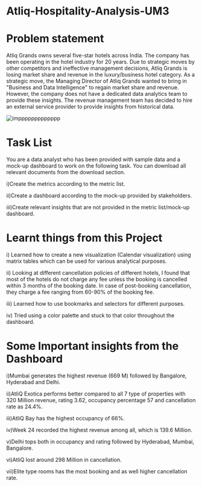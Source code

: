# Atliq-Hospitality-Analysis-UM3
# Problem statement
Atliq Grands owns several five-star hotels across India. The company has been operating in the hotel industry for 20 years. Due to strategic moves by other competitors and ineffective management decisions, Atliq Grands is losing market share and revenue in the luxury/business hotel category. As a strategic move, the Managing Director of Atliq Grands wanted to bring in "Business and Data Intelligence" to regain market share and revenue. However, the company does not have a dedicated data analytics team to provide these insights.
The revenue management team has decided to hire an external service provider to provide insights from historical data.


![imppppppppppppp](https://github.com/klu-2200090125/Atliq-Hospitality-Analysis-UM3/assets/153178870/7ac9436d-7383-4f35-ad4c-9507d9a5db1b)


# Task List
You are a data analyst who has been provided with sample data and a mock-up dashboard to work on the following task. You can download all relevant documents from the download section.

i)Create the metrics according to the metric list.

ii)Create a dashboard according to the mock-up provided by stakeholders.

iii)Create relevant insights that are not provided in the metric list/mock-up dashboard.

# Learnt things from this Project

i) Learned how to create a new visualization (Calendar visualization) using matrix tables which can be used for various analytical purposes.

ii) Looking at different cancellation policies of different hotels, I found that most of the hotels do not charge any fee unless the booking is cancelled within 3 months of the booking date. In case of post-booking cancellation, they charge a fee ranging from 60-90% of the booking fee.

iii) Learned how to use bookmarks and selectors for different purposes.

iv) Tried using a color palette and stuck to that color throughout the dashboard.
# Some Important insights from the Dashboard

i)Mumbai generates the highest revenue (669 M) followed by Bangalore, Hyderabad and Delhi.

ii)AtliQ Exotica performs better compared to all 7 type of properties with 320 Million revenue, rating 3.62, occupancy percentage 57 and cancellation rate as 24.4%.

iii)AtliQ Bay has the highest occupancy of 66%.

iv)Week 24 recorded the highest revenue among all, which is 139.6 Million.

v)Delhi tops both in occupancy and rating followed by Hyderabad, Mumbai, Bangalore.

vi)AtliQ lost around 298 Million in cancellation.

vii)Elite type rooms has the most booking and as well higher cancellation rate.
